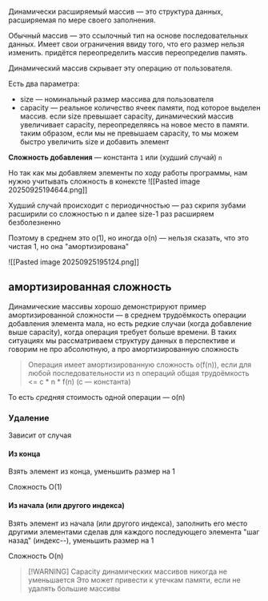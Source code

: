 Динамически расширяемый массив — это структура данных, расширяемая по мере своего заполнения.

Обычный массив — это ссылочный тип на основе последовательных данных. Имеет свои ограничения ввиду того, что его размер нельзя изменить. придётся переопределить массив переопределив память.

Динамический массив скрывает эту операцию от пользователя.

Есть два параметра: 
- size — номинальный размер массива для пользователя
- capacity — реальное количество ячеек памяти, под которое выделен массив. если size превышает capacity, динамический массив увеличивает capacity, переопределяясь на новое место в памяти.
таким образом, если мы не превышаем capacity, то мы можем быстро увеличить size и добавить элемент

**Сложность добавления** — константа `1` или (худший случай) `n`

Но так как мы добавляем элементы по ходу работы программы, нам нужно учитывать сложность в конексте
![[Pasted image 20250925194644.png]]

Худший случай происходит с периодичностью — раз скрипя зубами расширили со сложностью n и далее size-1 раз расширяем безболезненно

Поэтому в среднем это o(1), но иногда o(n) — нельзя сказать, что это чистая 1, но она "амортизирована"

![[Pasted image 20250925195124.png]]
## амортизированная сложность

Динамические массивы хорошо демонстрируют пример амортизированной сложности — в среднем трудоёмкость операции добавления элемента мала, но есть редкие случаи (когда добавление выше capacity), когда операция требует больше времени. В таких ситуациях мы рассматриваем структуру данных в перспективе и говорим не про абсолютную, а про амортизированную сложность

> Операция имеет амортизированную сложность o(f(n)), если для любой последовательности из n операций общая трудоёмкость <= c * n * f(n) (c — константа)

То есть *средняя* стоимость одной операции — o(n) 
### Удаление 

Зависит от случая
#### Из конца

Взять элемент из конца, уменьшить размер на 1

Сложность O(1)
#### Из начала (или другого индекса)

Взять элемент из начала (или другого индекса), заполнить его место другими элементами сделав для каждого последующего элемента "шаг назад" (индекс--), уменьшить размер на 1

Сложность O(n)

> [!WARNING] Capacity динамических массивов никогда не уменьшается
> Это может привести к утечкам памяти, если не удалять большие массивы